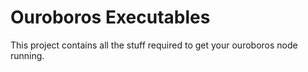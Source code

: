 # Ouroboros Executables

This project contains all the stuff required to get your ouroboros node running. 
